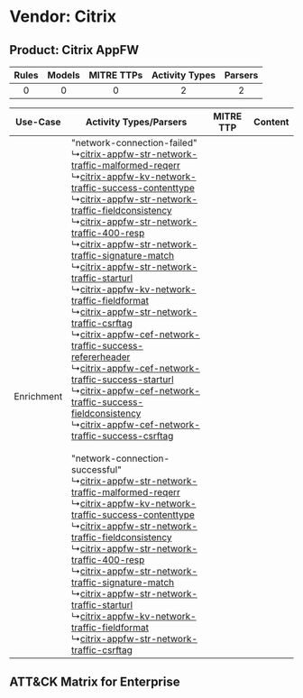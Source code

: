 Vendor: Citrix
==============
Product: Citrix AppFW
---------------------
| Rules | Models | MITRE TTPs | Activity Types | Parsers |
|:-----:|:------:|:----------:|:--------------:|:-------:|
|   0   |   0    |     0      |       2        |    2    |

|  Use-Case  | Activity Types/Parsers    | MITRE TTP | Content    |
|:----------:| ---- | --------- | ---- |
| Enrichment |  "network-connection-failed"<br> ↳[citrix-appfw-str-network-traffic-malformed-reqerr](Ps/pC_citrixappfwstrnetworktrafficmalformedreqerr.md)<br> ↳[citrix-appfw-kv-network-traffic-success-contenttype](Ps/pC_citrixappfwkvnetworktrafficsuccesscontenttype.md)<br> ↳[citrix-appfw-str-network-traffic-fieldconsistency](Ps/pC_citrixappfwstrnetworktrafficfieldconsistency.md)<br> ↳[citrix-appfw-str-network-traffic-400-resp](Ps/pC_citrixappfwstrnetworktraffic400resp.md)<br> ↳[citrix-appfw-str-network-traffic-signature-match](Ps/pC_citrixappfwstrnetworktrafficsignaturematch.md)<br> ↳[citrix-appfw-str-network-traffic-starturl](Ps/pC_citrixappfwstrnetworktrafficstarturl.md)<br> ↳[citrix-appfw-kv-network-traffic-fieldformat](Ps/pC_citrixappfwkvnetworktrafficfieldformat.md)<br> ↳[citrix-appfw-str-network-traffic-csrftag](Ps/pC_citrixappfwstrnetworktrafficcsrftag.md)<br> ↳[citrix-appfw-cef-network-traffic-success-refererheader](Ps/pC_citrixappfwcefnetworktrafficsuccessrefererheader.md)<br> ↳[citrix-appfw-cef-network-traffic-success-starturl](Ps/pC_citrixappfwcefnetworktrafficsuccessstarturl.md)<br> ↳[citrix-appfw-cef-network-traffic-success-fieldconsistency](Ps/pC_citrixappfwcefnetworktrafficsuccessfieldconsistency.md)<br> ↳[citrix-appfw-cef-network-traffic-success-csrftag](Ps/pC_citrixappfwcefnetworktrafficsuccesscsrftag.md)<br><br> "network-connection-successful"<br> ↳[citrix-appfw-str-network-traffic-malformed-reqerr](Ps/pC_citrixappfwstrnetworktrafficmalformedreqerr.md)<br> ↳[citrix-appfw-kv-network-traffic-success-contenttype](Ps/pC_citrixappfwkvnetworktrafficsuccesscontenttype.md)<br> ↳[citrix-appfw-str-network-traffic-fieldconsistency](Ps/pC_citrixappfwstrnetworktrafficfieldconsistency.md)<br> ↳[citrix-appfw-str-network-traffic-400-resp](Ps/pC_citrixappfwstrnetworktraffic400resp.md)<br> ↳[citrix-appfw-str-network-traffic-signature-match](Ps/pC_citrixappfwstrnetworktrafficsignaturematch.md)<br> ↳[citrix-appfw-str-network-traffic-starturl](Ps/pC_citrixappfwstrnetworktrafficstarturl.md)<br> ↳[citrix-appfw-kv-network-traffic-fieldformat](Ps/pC_citrixappfwkvnetworktrafficfieldformat.md)<br> ↳[citrix-appfw-str-network-traffic-csrftag](Ps/pC_citrixappfwstrnetworktrafficcsrftag.md)<br> |    | [](RM/r_m_citrix_citrix_appfw_Enrichment.md) |

ATT&CK Matrix for Enterprise
----------------------------
